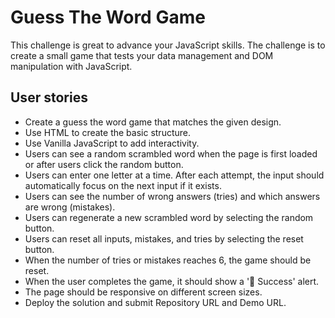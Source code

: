# Guess The Word Game

This challenge is great to advance your JavaScript skills. The challenge is to create a small game that tests your data management and DOM manipulation with JavaScript.

## User stories

- Create a guess the word game that matches the given design.
- Use HTML to create the basic structure.
- Use Vanilla JavaScript to add interactivity.
- Users can see a random scrambled word when the page is first loaded or after users click the random button.
- Users can enter one letter at a time. After each attempt, the input should automatically focus on the next input if it exists.
- Users can see the number of wrong answers (tries) and which answers are wrong (mistakes).
- Users can regenerate a new scrambled word by selecting the random button.
- Users can reset all inputs, mistakes, and tries by selecting the reset button.
- When the number of tries or mistakes reaches 6, the game should be reset.
- When the user completes the game, it should show a '🎉 Success' alert.
- The page should be responsive on different screen sizes.
- Deploy the solution and submit Repository URL and Demo URL.
